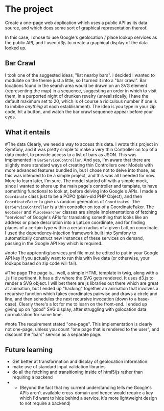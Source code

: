 The project
===========

Create a one-page web application which uses a public API as its data source, and which does some sort of graphical representation thereof.

In this case, I chose to use Google's geolocation / place lookup services as the public API, and I used d3js to create a graphical display of the data looked up.

Bar Crawl
---------

I took one of the suggested ideas, "list nearby bars". I decided I wanted to modulate on the theme just a little, so I turned it into a "bar crawl".
Bar locations found in the search area would be drawn on an SVG element (representing the map) in a sequence, suggesting an order in which to visit them, in a purported night of drunken revelry (unrealistically, I have the default maximum set to 20, which is of course a ridiculous number if one is to imbibe *anything* at each establishment).
The idea is you type in your zip code, hit a button, and watch the bar crawl sequence appear before your eyes.

What it entails
---------------

#The data
Clearly, we need a way to access this data. I wrote this project in Symfony, and it was pretty simple to make a very thin Controller on top of a data model, to provide access to a list of bars as JSON. This was implemented in `BarServiceController`. And yes, I'm aware that there are slightly more standard ways of creating thin Controllers over Models with more advanced features bundled in, but I chose not to delve into those, as this was intended to be a simple project, and this was all I needed for now. More to learn later, I'm sure.
The model started off with a simple mock, since I wanted to shore up the main page's controller and template, to have something functional to look at, before delving into Google's APIs. I made a `Coordinate` class just to be a POPO (plain-old PHP Object), and then `CoordinateFaker` to give us random generators of `Coordinate`s. The `BarServiceController` is a thin controller on top of a CoordinateFaker.
The `GeoCoder` and `PlaceSearcher` classes are simple implementations of fetching "services" of Google's APIs for translating something that looks like an address or place description into a LatLon coordinate, and for finding places of a certain type within a certain radius of a given LatLon coordinate.
I used the dependency-injection framework built into Symfony to automatically construct new instances of these services on demand, passing in the Google API key which is required.

#note
The app/config/services.yml file must be edited to put in your Google API key if you actually want to run this with live data (or otherwise, your lookups based on zip code will fail).

#The page
The page is... well, a simple HTML template in twig, along with a .js file pertinent. It has a div where the SVG gets rendered. It uses d3.js to render a SVG object.
I will bet there are js libraries out there which are great at animation, but I ended up "hacking" together an animation that involves a recursive function which takes coordinates pairwise and draws a circle and line, and then schedules the next recursive invocation (down to a base-case).
Clearly there's a lot for me to learn on the front-end.
I ended up giving up on "good" SVG display, after struggling with golocation data normalization for some time.

#note
The requirement stated "one-page". This implementation is clearly not one-page, unless you count "one page that is rendered to the user", and discount the "bars" service as a separate page.

Future learning
---------------
- Get better at transformation and display of geolocation information
- make use of standard input validation libraries
- do all the fetching and transitioning inside of html5/js rather than requiring a backend
- - (Beyond the fact that my current understanding tells me Google's APIs aren't available cross-domain and hence would require a key which I'd want to hide behind a service, it's more lightweight design to not require a backend)
